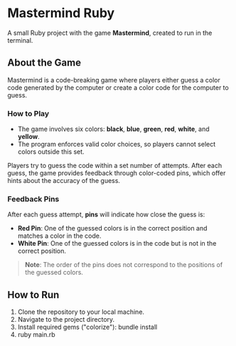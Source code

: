  # Mastermind Ruby

A small Ruby project with the game **Mastermind**, created to run in the terminal.

## About the Game

Mastermind is a code-breaking game where players either guess a color code generated by the computer or create a color code for the computer to guess.

### How to Play

- The game involves six colors: **black**, **blue**, **green**, **red**, **white**, and **yellow**.
- The program enforces valid color choices, so players cannot select colors outside this set.
  
Players try to guess the code within a set number of attempts. After each guess, the game provides feedback through color-coded pins, which offer hints about the accuracy of the guess.

### Feedback Pins

After each guess attempt, **pins** will indicate how close the guess is:

- **Red Pin**: One of the guessed colors is in the correct position and matches a color in the code.
- **White Pin**: One of the guessed colors is in the code but is not in the correct position.
  
> **Note**: The order of the pins does not correspond to the positions of the guessed colors.

## How to Run

1. Clone the repository to your local machine.
2. Navigate to the project directory.
3. Install required gems ("colorize"): bundle install
3. ruby main.rb

